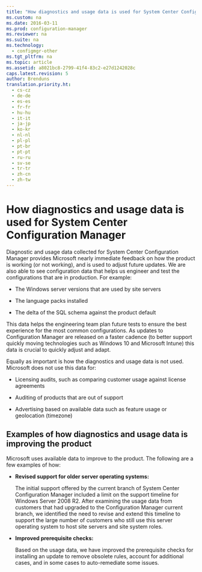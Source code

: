 ```yaml
---
title: "How diagnostics and usage data is used for System Center Configuration Manager"
ms.custom: na
ms.date: 2016-03-11
ms.prod: configuration-manager
ms.reviewer: na
ms.suite: na
ms.technology:
  - configmgr-other
ms.tgt_pltfrm: na
ms.topic: article
ms.assetid: a8021bc8-2799-41f4-83c2-e27d1242028c
caps.latest.revision: 5
author: Brenduns
translation.priority.ht:
  - cs-cz
  - de-de
  - es-es
  - fr-fr
  - hu-hu
  - it-it
  - ja-jp
  - ko-kr
  - nl-nl
  - pl-pl
  - pt-br
  - pt-pt
  - ru-ru
  - sv-se
  - tr-tr
  - zh-cn
  - zh-tw
---
```

# How diagnostics and usage data is used for System Center Configuration Manager
Diagnostic and usage data collected for System Center Configuration Manager provides Microsoft nearly immediate feedback on how the product is working (or not working), and is used to adjust future updates. We are also able to see configuration data that helps us engineer and test the configurations that are in production. For example:  

-   The Windows server versions that are used by site servers  

-   The language packs installed  

-   The delta of the SQL schema against the product default  

This data helps the engineering team plan future tests to ensure the best experience for the most common configurations. As updates to Configuration Manager are released on a faster cadence (to better support quickly moving technologies such as Windows 10 and Microsoft Intune) this data is crucial to quickly adjust and adapt.  

Equally as important is how the diagnostics and usage data is not used. Microsoft does not use this data for:  

-   Licensing audits, such as comparing customer usage against license agreements  

-   Auditing of products that are out of support  

-   Advertising based on available data such as feature usage or geolocation (timezone)  

##  <a name="bkmk_improve"></a> Examples of how diagnostics and usage data is improving the product  
Microsoft uses available data to improve to the product. The following are a few examples of how:  

-   **Revised support for older server operating systems:**  

     The initial support offered by the current branch of System Center Configuration Manager included a limit on the support timeline for Windows Server 2008 R2. After examining the usage data from customers that had upgraded to the Configuration Manager current branch, we identified the need to revise and extend this timeline to support the large number of customers who still use this server operating system to host site servers and site system roles.  

-   **Improved prerequisite checks:**  

     Based on the usage data, we have improved the prerequisite checks for installing an update to remove obsolete rules, account for additional cases, and in some cases to auto-remediate some issues.  
